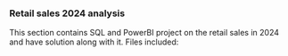 ### Retail sales 2024 analysis
This section contains SQL and PowerBI project on the retail sales in 2024 and have solution along with it.
Files included:
